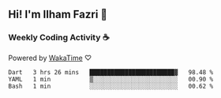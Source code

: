 ## Hi! I'm Ilham Fazri 👋

### Weekly Coding Activity ☕
Powered by [WakaTime](https://wakatime.com/) ♡
<!--START_SECTION:waka-->

```text
Dart   3 hrs 26 mins   ████████████████████████▓   98.48 %
YAML   1 min           ▒░░░░░░░░░░░░░░░░░░░░░░░░   00.90 %
Bash   1 min           ░░░░░░░░░░░░░░░░░░░░░░░░░   00.62 %
```

<!--END_SECTION:waka-->
